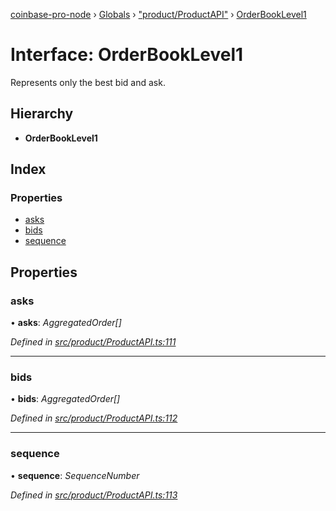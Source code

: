 [coinbase-pro-node](../README.md) › [Globals](../globals.md) › ["product/ProductAPI"](../modules/_product_productapi_.md) › [OrderBookLevel1](_product_productapi_.orderbooklevel1.md)

# Interface: OrderBookLevel1

Represents only the best bid and ask.

## Hierarchy

- **OrderBookLevel1**

## Index

### Properties

- [asks](_product_productapi_.orderbooklevel1.md#asks)
- [bids](_product_productapi_.orderbooklevel1.md#bids)
- [sequence](_product_productapi_.orderbooklevel1.md#sequence)

## Properties

### asks

• **asks**: _AggregatedOrder[]_

_Defined in [src/product/ProductAPI.ts:111](https://github.com/bennyn/coinbase-pro-node/blob/7b978cb/src/product/ProductAPI.ts#L111)_

---

### bids

• **bids**: _AggregatedOrder[]_

_Defined in [src/product/ProductAPI.ts:112](https://github.com/bennyn/coinbase-pro-node/blob/7b978cb/src/product/ProductAPI.ts#L112)_

---

### sequence

• **sequence**: _SequenceNumber_

_Defined in [src/product/ProductAPI.ts:113](https://github.com/bennyn/coinbase-pro-node/blob/7b978cb/src/product/ProductAPI.ts#L113)_

